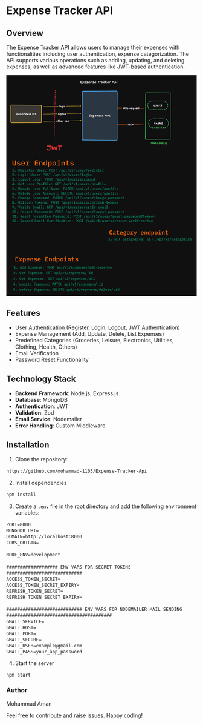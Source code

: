 # Expense Tracker API

## Overview

The Expense Tracker API allows users to manage their expenses with functionalities including user authentication, expense categorization. The API supports various operations such as adding, updating, and deleting expenses, as well as advanced features like JWT-based authentication.

![Diagram](/public/expense-tracker-api-diagram.png)

## Features

- User Authentication (Register, Login, Logout, JWT Authentication)
- Expense Management (Add, Update, Delete, List Expenses)
- Predefined Categories (Groceries, Leisure, Electronics, Utilities, Clothing, Health, Others)
- Email Verification
- Password Reset Functionality

## Technology Stack

- **Backend Framework**: Node.js, Express.js
- **Database**: MongoDB
- **Authentication**: JWT
- **Validation**: Zod
- **Email Service**: Nodemailer
- **Error Handling**: Custom Middleware

## Installation

1. Clone the repository:
```bash
https://github.com/mohammad-1105/Expense-Tracker-Api
```

2. Install dependencies

```bash
npm install
```

3. Create a `.env` file in the root directory and add the following environment variables:

```env
PORT=8000
MONGODB_URI=
DOMAIN=http://localhost:8000
CORS_ORIGIN=

NODE_ENV=development

################### ENV VARS FOR SECRET TOKENS ############################
ACCESS_TOKEN_SECRET=
ACCESS_TOKEN_SECRET_EXPIRY=
REFRESH_TOKEN_SECRET=
REFRESH_TOKEN_SECRET_EXPIRY=

############################ ENV VARS FOR NODEMAILER MAIL SENDING #######################################
GMAIL_SERVICE=
GMAIL_HOST=
GMAIL_PORT=
GMAIL_SECURE=
GMAIL_USER=example@gmail.com
GMAIL_PASS=your_app_password

```

4. Start the server

```bash
npm start
```

### Author
Mohammad Aman

Feel free to contribute and raise issues. Happy coding!